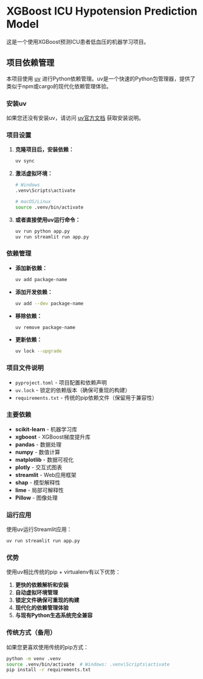 # XGBoost ICU Hypotension Prediction Model

这是一个使用XGBoost预测ICU患者低血压的机器学习项目。

## 项目依赖管理

本项目使用 [uv](https://docs.astral.sh/uv/) 进行Python依赖管理。uv是一个快速的Python包管理器，提供了类似于npm或cargo的现代化依赖管理体验。

### 安装uv

如果您还没有安装uv，请访问 [uv官方文档](https://docs.astral.sh/uv/getting-started/installation/) 获取安装说明。

### 项目设置

1. **克隆项目后，安装依赖：**
   ```bash
   uv sync
   ```

2. **激活虚拟环境：**
   ```bash
   # Windows
   .venv\Scripts\activate
   
   # macOS/Linux
   source .venv/bin/activate
   ```

3. **或者直接使用uv运行命令：**
   ```bash
   uv run python app.py
   uv run streamlit run app.py
   ```

### 依赖管理

- **添加新依赖：**
  ```bash
  uv add package-name
  ```

- **添加开发依赖：**
  ```bash
  uv add --dev package-name
  ```

- **移除依赖：**
  ```bash
  uv remove package-name
  ```

- **更新依赖：**
  ```bash
  uv lock --upgrade
  ```

### 项目文件说明

- `pyproject.toml` - 项目配置和依赖声明
- `uv.lock` - 锁定的依赖版本（确保可重现的构建）
- `requirements.txt` - 传统的pip依赖文件（保留用于兼容性）

### 主要依赖

- **scikit-learn** - 机器学习库
- **xgboost** - XGBoost梯度提升库
- **pandas** - 数据处理
- **numpy** - 数值计算
- **matplotlib** - 数据可视化
- **plotly** - 交互式图表
- **streamlit** - Web应用框架
- **shap** - 模型解释性
- **lime** - 局部可解释性
- **Pillow** - 图像处理

### 运行应用

使用uv运行Streamlit应用：
```bash
uv run streamlit run app.py
```

### 优势

使用uv相比传统的pip + virtualenv有以下优势：

1. **更快的依赖解析和安装**
2. **自动虚拟环境管理**
3. **锁定文件确保可重现的构建**
4. **现代化的依赖管理体验**
5. **与现有Python生态系统完全兼容**

### 传统方式（备用）

如果您更喜欢使用传统的pip方式：

```bash
python -m venv .venv
source .venv/bin/activate  # Windows: .venv\Scripts\activate
pip install -r requirements.txt
```
